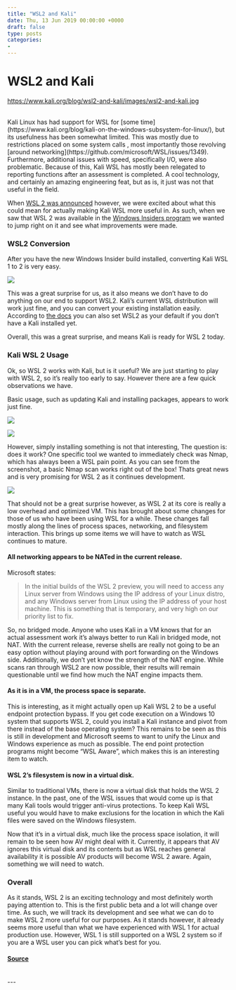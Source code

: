 ```yaml
---
title: "WSL2 and Kali"
date: Thu, 13 Jun 2019 00:00:00 +0000
draft: false
type: posts
categories: 
- 
---
```

# WSL2 and Kali
https://www.kali.org/blog/wsl2-and-kali/images/wsl2-and-kali.jpg
<br/>

<br/>
Kali Linux has had support for WSL for [some time](https://www.kali.org/blog/kali-on-the-windows-subsystem-for-linux/), but its usefulness has been somewhat limited. This was mostly due to restrictions placed on some system calls , most importantly those revolving [around networking](https://github.com/microsoft/WSL/issues/1349). Furthermore, additional issues with speed, specifically I/O, were also problematic. Because of this, Kali WSL has mostly been relegated to reporting functions after an assessment is completed. A cool technology, and certainly an amazing engineering feat, but as is, it just was not that useful in the field.

When [WSL 2 was announced](https://devblogs.microsoft.com/commandline/announcing-wsl-2/) however, we were excited about what this could mean for actually making Kali WSL more useful in. As such, when we saw that WSL 2 was available in the [Windows Insiders program](https://devblogs.microsoft.com/commandline/wsl-2-is-now-available-in-windows-insiders/) we wanted to jump right on it and see what improvements were made.

### WSL2 Conversion

After you have the new Windows Insider build installed, converting Kali WSL 1 to 2 is very easy.

[![](https://www.kali.org/blog/wsl2-and-kali/images/conversion-cropped.png)](https://www.kali.org/blog/wsl2-and-kali/images/conversion-cropped.png)

This was a great surprise for us, as it also means we don’t have to do anything on our end to support WSL2. Kali’s current WSL distribution will work just fine, and you can convert your existing installation easily. According to [the docs](https://docs.microsoft.com/en-us/windows/wsl/wsl2-index) you can also set WSL2 as your default if you don’t have a Kali installed yet.

Overall, this was a great surprise, and means Kali is ready for WSL 2 today.

### Kali WSL 2 Usage

Ok, so WSL 2 works with Kali, but is it useful? We are just starting to play with WSL 2, so it’s really too early to say. However there are a few quick observations we have.

Basic usage, such as updating Kali and installing packages, appears to work just fine.

[![](https://www.kali.org/blog/wsl2-and-kali/images/kali-update-cropped.png)](https://www.kali.org/blog/wsl2-and-kali/images/kali-update-cropped.png)

[![](https://www.kali.org/blog/wsl2-and-kali/images/nmap1.png)](https://www.kali.org/blog/wsl2-and-kali/images/nmap1.png)

However, simply installing something is not that interesting, The question is: does it work? One specific tool we wanted to immediately check was Nmap, which has always been a WSL pain point. As you can see from the screenshot, a basic Nmap scan works right out of the box! Thats great news and is very promising for WSL 2 as it continues development.

[![](https://www.kali.org/blog/wsl2-and-kali/images/nmap-run.png)](https://www.kali.org/blog/wsl2-and-kali/images/nmap-run.png)

That should not be a great surprise however, as WSL 2 at its core is really a low overhead and optimized VM. This has brought about some changes for those of us who have been using WSL for a while. These changes fall mostly along the lines of process spaces, networking, and filesystem interaction. This brings up some items we will have to watch as WSL continues to mature.

#### All networking appears to be NATed in the current release.

Microsoft states:

> In the initial builds of the WSL 2 preview, you will need to access any Linux server from Windows using the IP address of your Linux distro, and any Windows server from Linux using the IP address of your host machine. This is something that is temporary, and very high on our priority list to fix.

So, no bridged mode. Anyone who uses Kali in a VM knows that for an actual assessment work it’s always better to run Kali in bridged mode, not NAT. With the current release, reverse shells are really not going to be an easy option without playing around with port forwarding on the Windows side. Additionally, we don’t yet know the strength of the NAT engine. While scans ran through WSL2 are now possible, their results will remain questionable until we find how much the NAT engine impacts them.

#### As it is in a VM, the process space is separate.

This is interesting, as it might actually open up Kali WSL 2 to be a useful endpoint protection bypass. If you get code execution on a Windows 10 system that supports WSL 2, could you install a Kali instance and pivot from there instead of the base operating system? This remains to be seen as this is still in development and Microsoft seems to want to unify the Linux and Windows experience as much as possible. The end point protection programs might become “WSL Aware”, which makes this is an interesting item to watch.

#### WSL 2’s filesystem is now in a virtual disk.

Similar to traditional VMs, there is now a virtual disk that holds the WSL 2 instance. In the past, one of the WSL issues that would come up is that many Kali tools would trigger anti-virus protections. To keep Kali WSL useful you would have to make exclusions for the location in which the Kali files were saved on the Windows filesystem.

Now that it’s in a virtual disk, much like the process space isolation, it will remain to be seen how AV might deal with it. Currently, it appears that AV ignores this virtual disk and its contents but as WSL reaches general availability it is possible AV products will become WSL 2 aware. Again, something we will need to watch.

### Overall

As it stands, WSL 2 is an exciting technology and most definitely worth paying attention to. This is the first public beta and a lot will change over time. As such, we will track its development and see what we can do to make WSL 2 more useful for our purposes. As it stands however, it already seems more useful than what we have experienced with WSL 1 for actual production use. However, WSL 1 is still supported on a WSL 2 system so if you are a WSL user you can pick what’s best for you.

#### [Source](https://www.kali.org/blog/wsl2-and-kali/)

<br/>
---
